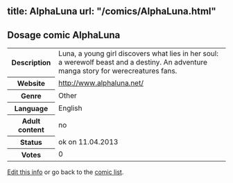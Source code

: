 title: AlphaLuna
url: "/comics/AlphaLuna.html"
---
Dosage comic AlphaLuna
-----------------------------------------

<table class="comicinfo">
<tr>
<th>Description</th><td>Luna, a young girl discovers what lies in her soul: a werewolf beast and a destiny. An adventure manga story for werecreatures fans.</td>
</tr>
<tr>
<th>Website</th><td><a href="http://www.alphaluna.net/">http://www.alphaluna.net/</a></td>
</tr>
<tr>
<th>Genre</th><td>Other</td>
</tr>
<tr>
<th>Language</th><td>English</td>
</tr>
<tr>
<th>Adult content</th><td>no</td>
</tr>
<tr>
<th>Status</th><td>ok on 11.04.2013</td>
</tr>
<tr>
<th>Votes</th><td>0</div></td>
</tr>
</table>

[Edit this info](/comics/AlphaLuna_edit.html) or go back to the [comic list](../comic-index.html).
